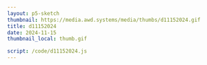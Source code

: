 ```yaml
---
layout: p5-sketch
thumbnail: https://media.awd.systems/media/thumbs/d11152024.gif
title: d11152024
date: 2024-11-15
thumbnail_local: thumb.gif

script: /code/d11152024.js
---
```

